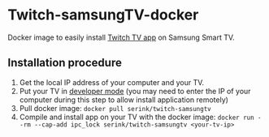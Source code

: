 # Twitch-samsungTV-docker

Docker image to easily install [Twitch TV app](https://github.com/fgl27/smarttv-twitch) on Samsung Smart TV.

## Installation procedure

1. Get the local IP address of your computer and your TV.
2. Put your TV in [developer mode](https://developer.samsung.com/smarttv/develop/getting-started/using-sdk/tv-device.html#connecting-the-tv-and-sdk) (you may need to enter the IP of your computer during this step to allow install application remotely)
3. Pull docker image:
`docker pull serink/twitch-samsungtv`
4. Compile and install app on your TV with the docker image: `docker run --rm --cap-add ipc_lock serink/twitch-samsungtv <your-tv-ip>`
